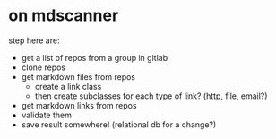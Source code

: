 # on mdscanner
step here are:
- get a list of repos from a group in gitlab
- clone repos
- get markdown files from repos
    - create a link class
    - then create subclasses for each type of link? (http, file, email?)
- get markdown links from repos
- validate them
- save result somewhere! (relational db for a change?)
